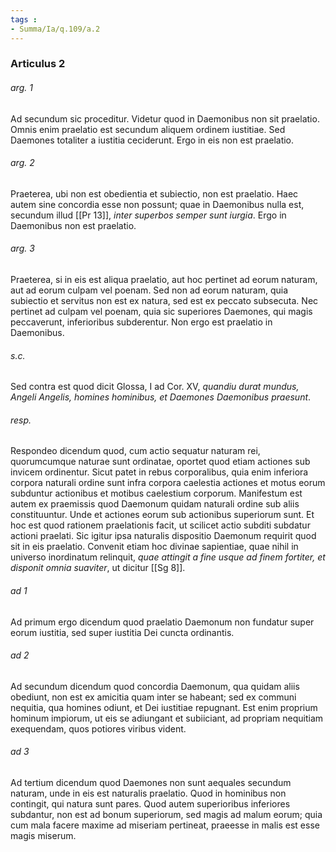 ```yaml
---
tags : 
- Summa/Ia/q.109/a.2
---
```


### Articulus 2

###### arg. 1
Ad secundum sic proceditur. Videtur quod in Daemonibus non sit praelatio. Omnis enim praelatio est secundum aliquem ordinem iustitiae. Sed Daemones totaliter a iustitia ceciderunt. Ergo in eis non est praelatio.

###### arg. 2
Praeterea, ubi non est obedientia et subiectio, non est praelatio. Haec autem sine concordia esse non possunt; quae in Daemonibus nulla est, secundum illud [[Pr 13]], *inter superbos semper sunt iurgia*. Ergo in Daemonibus non est praelatio.

###### arg. 3
Praeterea, si in eis est aliqua praelatio, aut hoc pertinet ad eorum naturam, aut ad eorum culpam vel poenam. Sed non ad eorum naturam, quia subiectio et servitus non est ex natura, sed est ex peccato subsecuta. Nec pertinet ad culpam vel poenam, quia sic superiores Daemones, qui magis peccaverunt, inferioribus subderentur. Non ergo est praelatio in Daemonibus.

###### s.c.
Sed contra est quod dicit Glossa, I ad Cor. XV, *quandiu durat mundus, Angeli Angelis, homines hominibus, et Daemones Daemonibus praesunt*.

###### resp.
Respondeo dicendum quod, cum actio sequatur naturam rei, quorumcumque naturae sunt ordinatae, oportet quod etiam actiones sub invicem ordinentur. Sicut patet in rebus corporalibus, quia enim inferiora corpora naturali ordine sunt infra corpora caelestia actiones et motus eorum subduntur actionibus et motibus caelestium corporum. Manifestum est autem ex praemissis quod Daemonum quidam naturali ordine sub aliis constituuntur. Unde et actiones eorum sub actionibus superiorum sunt. Et hoc est quod rationem praelationis facit, ut scilicet actio subditi subdatur actioni praelati. Sic igitur ipsa naturalis dispositio Daemonum requirit quod sit in eis praelatio. Convenit etiam hoc divinae sapientiae, quae nihil in universo inordinatum relinquit, *quae attingit a fine usque ad finem fortiter, et disponit omnia suaviter*, ut dicitur [[Sg 8]].

###### ad 1
Ad primum ergo dicendum quod praelatio Daemonum non fundatur super eorum iustitia, sed super iustitia Dei cuncta ordinantis.

###### ad 2
Ad secundum dicendum quod concordia Daemonum, qua quidam aliis obediunt, non est ex amicitia quam inter se habeant; sed ex communi nequitia, qua homines odiunt, et Dei iustitiae repugnant. Est enim proprium hominum impiorum, ut eis se adiungant et subiiciant, ad propriam nequitiam exequendam, quos potiores viribus vident.

###### ad 3
Ad tertium dicendum quod Daemones non sunt aequales secundum naturam, unde in eis est naturalis praelatio. Quod in hominibus non contingit, qui natura sunt pares. Quod autem superioribus inferiores subdantur, non est ad bonum superiorum, sed magis ad malum eorum; quia cum mala facere maxime ad miseriam pertineat, praeesse in malis est esse magis miserum.


